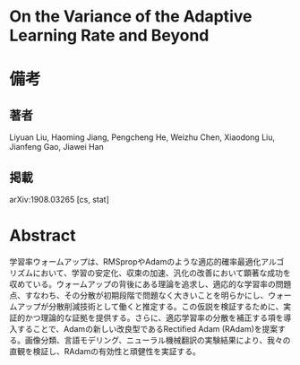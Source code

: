 # On the Variance of the Adaptive Learning Rate and Beyond

# 備考

## 著者

Liyuan Liu, Haoming Jiang, Pengcheng He, Weizhu Chen, Xiaodong Liu, Jianfeng Gao, Jiawei Han

## 掲載

arXiv:1908.03265 [cs, stat]

# Abstract

学習率ウォームアップは、RMSpropやAdamのような適応的確率最適化アルゴリズムにおいて、学習の安定化、収束の加速、汎化の改善において顕著な成功を収めている。ウォームアップの背後にある理論を追求し、適応的な学習率の問題点、すなわち、その分散が初期段階で問題なく大きいことを明らかにし、ウォームアップが分散削減技術として働くと推定する。この仮説を検証するために、実証的かつ理論的な証拠を提供する。さらに、適応学習率の分散を補正する項を導入することで、Adamの新しい改良型であるRectified Adam (RAdam)を提案する。画像分類、言語モデリング、ニューラル機械翻訳の実験結果により、我々の直観を検証し、RAdamの有効性と頑健性を実証する。

